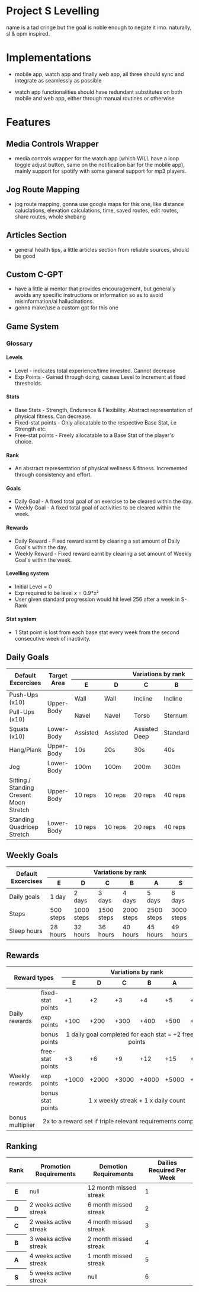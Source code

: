 # Project S Levelling

name is a tad cringe but the goal is noble enough to negate it imo.
naturally, sl & opm inspired.

# Implementations

- mobile app, watch app and finally web app, all three should sync and integrate as seamlessly as possible

- watch app functionalities should have redundant substitutes on both mobile and web app, either through manual routines or otherwise

# Features

## Media Controls Wrapper

- media controls wrapper for the watch app (which WILL have a loop toggle adjust button, same on the notification bar for the mobile app), mainly support for spotify with some general support for mp3 players.

## Jog Route Mapping

- jog route mapping, gonna use google maps for this one, like distance caluclations, elevation calculations, time, saved routes, edit routes, share routes, whole shebang

## Articles Section

- general health tips, a little articles section from reliable sources, should be good

## Custom C-GPT

- have a little ai mentor that provides encouragement, but generally avoids any specific instructions or information so as to avoid misinformation/ai hallucinations.
- gonna make/use a custom gpt for this one

## Game System

### Glossary

#### Levels

- Level - indicates total experience/time invested. Cannot decrease
- Exp Points - Gained through doing, causes Level to increment at fixed thresholds.

#### Stats

- Base Stats - Strength, Endurance & Flexibility. Abstract representation of physical fitness. Can decrease.
- Fixed-stat points - Only allocatable to the respective Base Stat, i.e Strength etc.
- Free-stat points - Freely allocatable to a Base Stat of the player's choice.

#### Rank

- An abstract representation of physical wellness & fitness. Incremented through consistency and effort.

#### Goals

- Daily Goal - A fixed total goal of an exercise to be cleared within the day.
- Weekly Goal - A fixed total goal of activities to be cleared within the week.

#### Rewards

- Daily Reward - Fixed reward earnt by clearing a set amount of Daily Goal's within the day.
- Weekly Reward - Fixed reward earnt by clearing a set amount of Weekly Goal's within the week.

#### Levelling system

- Initial Level = 0
- Exp required to be level x = 0.9\*x²
- User given standard progression would hit level 256 after a week in S-Rank

#### Stat system

- 1 Stat point is lost from each base stat every week from the second consecutive week of inactivity.

## Daily Goals

<table >
  <thead>
    <tr>
      <th rowspan="2" >Default Excercises</th>
      <th rowspan="2" >Target Area</th>
      <th colspan="6" style="text-align: center;">Variations by rank</th>
      <th rowspan="2" >Relevant stat</th>
    </tr>
    <tr >
    <th>E</th>
    <th>D</th>
    <th>C</th>
    <th>B</th>
    <th>A</th>
    <th>S</th>
    </tr>
  </thead>
  <thead></thead>
  <tbody>
    <tr >
      <td>Push-Ups (x10)</td>
      <td rowspan="2">Upper-Body</td>
      <td>Wall</td>
      <td>Wall</td>
      <td>Incline</td>
      <td>Incline</td>
      <td>Knee</td>
      <td>Full</td>
      <td>Strength</td>
    </tr>
    <tr>
      <td>Pull-Ups (x10)</td>
      <td>Navel</td>
      <td>Navel</td>
      <td>Torso</td>
      <td>Sternum</td>
      <td>Assisted</td>
      <td>Full</td>
      <td>Strength</td>
    </tr>
    <tr >
      <td>Squats (x10)</td>
      <td>Lower-Body</td>
      <td>Assisted</td>
      <td>Assisted</td>
      <td>Assisted Deep</td>
      <td>Standard</td>
      <td>Standard</td>
      <td>Deep</td>
      <td>Strength</td>
    </tr>
    <tr >
      <td>Hang/Plank</td>
      <td>Upper-Body</td>
      <td>10s</td>
      <td>20s</td>
      <td>30s</td>
      <td>40s</td>
      <td>50s</td>
      <td>60s</td>
      <td>Stamina</td>
    </tr>
    <tr >
      <td>Jog</td>
      <td>Lower-Body</td>
      <td>100m</td>
      <td>100m</td>
      <td>200m</td>
      <td>300m</td>
      <td>400m</td>
      <td>500m</td>
      <td>Stamina</td>
    </tr>
    <tr>
      <td>
        Sitting / Standing <br />
        Cresent Moon Stretch
      </td>
      <td>Upper-Body</td>
      <td>10 reps</td>
      <td>10 reps</td>
      <td>20 reps</td>
      <td>40 reps</td>
      <td>60 reps</td>
      <td>60 reps</td>
      <td>Flexibility</td>
    </tr>
    <tr >
      <td>
        Standing <br />
        Quadricep Stretch
      </td>
      <td>Lower-Body</td>
      <td>10 reps</td>
      <td>10 reps</td>
      <td>20 reps</td>
      <td>40 reps</td>
      <td>60 reps</td>
      <td>60 reps</td>
      <td>Flexibility</td>
    </tr>
  </tbody>
</table>

## Weekly Goals

<table>
  <thead>
    <tr>
      <th rowspan="2">Default Excercises</th>
      <th colspan="6" style="text-align: center;">Variations by rank</th>
    </tr>
    <tr>
      <th>E</th>
      <th>D</th>
      <th>C</th>
      <th>B</th>
      <th>A</th>
      <th>S</th>
    </tr>
  </thead>
  <tbody>
    <tr>
      <td>Daily goals</td>
      <td>1 day</td>
      <td>2 days</td>
      <td>3 days</td>
      <td>4 days</td>
      <td>5 days</td>
      <td>6 days</td>
    </tr>
    <tr>
      <td>Steps</td>
      <td>500 steps</td>
      <td>1000 steps</td>
      <td>1500 steps</td>
      <td>2000 steps</td>
      <td>2500 steps</td>
      <td>3000 steps</td>
    </tr>
    <tr>
      <td>Sleep hours</td>
      <td>28 hours</td>
      <td>32 hours</td>
      <td>36 hours</td>
      <td>40 hours</td>
      <td>45 hours</td>
      <td>49 hours</td>
    </tr>
  </tbody>
</table>

## Rewards

<table>
  <thead>
    <tr>
      <th rowspan="2" colspan="2">Reward types</th>
      <th colspan="6" style="text-align: center;">Variations by rank</th>
    </tr>
    <tr>
      <th>E</th>
      <th>D</th>
      <th>C</th>
      <th>B</th>
      <th>A</th>
      <th>S</th>
    </tr>
  </thead>
  <tbody>
    <tr>
      <td rowspan="3">Daily rewards</td>
      <td>fixed-stat points</td>
      <td>+1</td>
      <td>+2</td>
      <td>+3</td>
      <td>+4</td>
      <td>+5</td>
      <td>+6</td>
    </tr>
    <tr>
      <td>exp points</td>
      <td>+100</td>
      <td>+200</td>
      <td>+300</td>
      <td>+400</td>
      <td>+500</td>
      <td>+600</td>
    </tr>
    <tr>
      <td>bonus points</td>
      <td colspan="6" style="text-align: center;">1 daily goal completed for each stat = +2 free-stat points</td>
    </tr>
    <tr>
      <td rowspan="3">Weekly rewards</td>
      <td>free-stat points</td>
      <td>+3</td>
      <td>+6</td>
      <td>+9</td>
      <td>+12</td>
      <td>+15</td>
      <td>+18</td>
    </tr>
    <tr>
      <td>exp points</td>
      <td>+1000</td>
      <td>+2000</td>
      <td>+3000</td>
      <td>+4000</td>
      <td>+5000</td>
      <td>+6000</td>
    </tr>
    <tr>
      <td>bonus stat points</td>
      <td colspan="6" style="text-align: center;">1 x weekly streak + 1 x daily count</td>
    </tr>
    <tr>
      <td colspan="1">bonus multiplier</td>
      <td colspan="7" style="text-align: center;">2x to a reward set if triple relevant requirements completed</td>
    </tr>
  </tbody>
</table>

## Ranking

<table>
  <thead>
    <tr>
      <th>Rank</th>
      <th>Promotion Requirements</th>
      <th>Demotion Requirements</th>
      <th>Dailies Required Per Week</th>
    </tr>
  </thead>
  <tbody>
    <tr>
      <th>E</th>
      <td>null</td>
      <td>12 month missed streak</td>
      <td>1</td>
    </tr>
    <tr>
      <th>D</th>
      <td>2 weeks active streak</td>
      <td>6 month missed streak</td>
      <td>2</td>
    </tr>
    <tr>
      <th>C</th>
      <td>2 weeks active streak</td>
      <td>4 month missed streak</td>
      <td>3</td>
    </tr>
    <tr>
      <th>B</th>
      <td>3 weeks active streak</td>
      <td>2 month missed streak</td>
      <td>4</td>
    </tr>
    <tr>
      <th>A</th>
      <td>4 weeks active streak</td>
      <td>1 month missed streak</td>
      <td>5</td>
    </tr>
    <tr>
      <th>S</th>
      <td>5 weeks active streak</td>
      <td>null</td>
      <td>6</td>
    </tr>
  </tbody>
</table>
